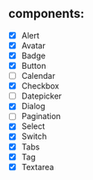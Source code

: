 ## components:

- [x] Alert
- [x] Avatar
- [x] Badge
- [x] Button
- [ ] Calendar
- [x] Checkbox
- [ ] Datepicker
- [x] Dialog
- [ ] Pagination
- [x] Select
- [x] Switch
- [x] Tabs
- [x] Tag
- [x] Textarea
